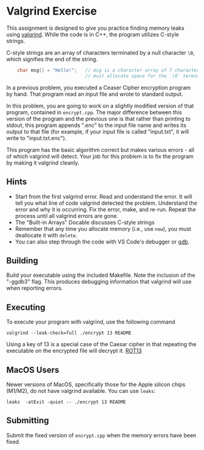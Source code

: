 # Valgrind Exercise 
This assignment is designed to give you practice finding memory leaks using 
[valgrind](https://valgrind.org/).
While the code is in C++, the program utilizes C-style strings.

C-style strings are an array of characters terminated by a null character `\0`, which
signifies the end of the string.
```c++
    char msg[] = "Hello!";   // msg is a character array of 7 characters 
                             // must allocate space for the `\0` terminator
```

In a previous problem, you executed a Ceaser Cipher encryption program by hand.
That program read an input file and wrote to standard output.  

In this problem, you are going to work on a slightly modified version of that program,
contained in `encrypt.cpp`.   The major difference between this version
of the program and the previous one is that rather than printing to stdout, 
this program appends ".enc" to the input file name and writes its output to that
file (for example, if your input file is called "input.txt", it will write to "input.txt.enc").

This program has the basic algorithm correct but makes various errors - all of which
valgrind will detect.  Your job for this problem is to fix the program by making it 
valgrind cleanly. 

## Hints
- Start from the first valgrind error.  Read and understand the error.  It will
  tell you what line of code valgrind detected the problem.  Understand the
  error and why it is occurring. Fix the error, make, and re-run.  Repeat the 
  process until all valgrind errors are gone. 
- The "Built-in Arrays" Docable discusses C-style strings
- Remember that any time you allocate memory (i.e., use `new`), you must 
  deallocate it with `delete`.
- You can also step through the code with VS Code's debugger or 
  [gdb](https://www.sourceware.org/gdb/).

## Building 
Build your executable using the included Makefile. Note the inclusion of the
"-ggdb3" flag. This produces debugging information that valgrind will use when
reporting errors.

## Executing
To execute your program with valgrind, use the following command
```
valgrind --leak-check=full ./encrypt 13 README
```
Using a key of 13 is a special case of the Caesar cipher in that repeating the 
executable on the encrypted file will decrypt it. [ROT13](https://en.wikipedia.org/wiki/ROT13)

## MacOS Users
Newer versions of MacOS, specifically those for the Apple silicon chips (M1/M2), 
do not have valgrind available.  You can use `leaks`:
```
leaks  -atExit -quiet -- ./encrypt 13 README
```

## Submitting
Submit the fixed version of `encrypt.cpp` when the memory errors have been fixed.
